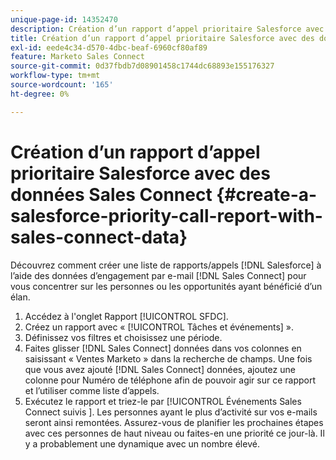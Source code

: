 ```yaml
---
unique-page-id: 14352470
description: Création d’un rapport d’appel prioritaire Salesforce avec des données Sales Connect - Documents Marketo - Documentation du produit
title: Création d’un rapport d’appel prioritaire Salesforce avec des données Sales Connect
exl-id: eede4c34-d570-4dbc-beaf-6960cf80af89
feature: Marketo Sales Connect
source-git-commit: 0d37fbdb7d08901458c1744dc68893e155176327
workflow-type: tm+mt
source-wordcount: '165'
ht-degree: 0%

---
```


# Création d’un rapport d’appel prioritaire Salesforce avec des données Sales Connect {#create-a-salesforce-priority-call-report-with-sales-connect-data}

Découvrez comment créer une liste de rapports/appels [!DNL Salesforce] à l’aide des données d’engagement par e-mail [!DNL Sales Connect] pour vous concentrer sur les personnes ou les opportunités ayant bénéficié d’un élan.

1. Accédez à l&#39;onglet Rapport [!UICONTROL SFDC].
1. Créez un rapport avec « [!UICONTROL Tâches et événements] ».
1. Définissez vos filtres et choisissez une période.
1. Faites glisser [!DNL Sales Connect] données dans vos colonnes en saisissant « Ventes Marketo » dans la recherche de champs. Une fois que vous avez ajouté [!DNL Sales Connect] données, ajoutez une colonne pour Numéro de téléphone afin de pouvoir agir sur ce rapport et l’utiliser comme liste d’appels.
1. Exécutez le rapport et triez-le par [!UICONTROL  Événements Sales Connect suivis ]. Les personnes ayant le plus d’activité sur vos e-mails seront ainsi remontées. Assurez-vous de planifier les prochaines étapes avec ces personnes de haut niveau ou faites-en une priorité ce jour-là. Il y a probablement une dynamique avec un nombre élevé.
